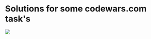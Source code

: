 # Solutions for some codewars.com task's

![](https://www.codewars.com/users/protomorphine/badges/large)
